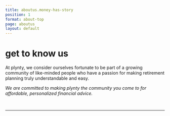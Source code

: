 ```yaml
---
title: aboutus.money-has-story
position: 1
format: about-top
page: aboutus
layout: default
---
```


# get to know us

At plynty, we consider ourselves fortunate to be part of a growing community of like-minded people who have a passion for making retirement planning truly understandable and easy.
 
*We are committed to making plynty the community you come to
for affordable, personalized financial advice.*

<br/>

*****
